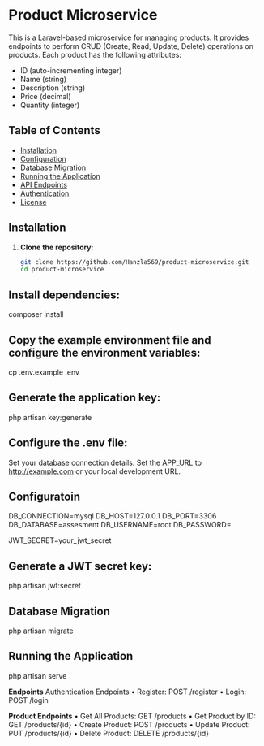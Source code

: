 # Product Microservice

This is a Laravel-based microservice for managing products. It provides endpoints to perform CRUD (Create, Read, Update, Delete) operations on products. Each product has the following attributes:
- ID (auto-incrementing integer)
- Name (string)
- Description (string)
- Price (decimal)
- Quantity (integer)

## Table of Contents
- [Installation](#installation)
- [Configuration](#configuration)
- [Database Migration](#database-migration)
- [Running the Application](#running-the-application)
- [API Endpoints](#api-endpoints)
- [Authentication](#authentication)
- [License](#license)

## Installation

1. **Clone the repository:**
   ```bash
   git clone https://github.com/Hanzla569/product-microservice.git
   cd product-microservice
   
## Install dependencies:
composer install

## Copy the example environment file and configure the environment variables:
cp .env.example .env

## Generate the application key:
php artisan key:generate


## Configure the .env file:
Set your database connection details.
Set the APP_URL to http://example.com or your local development URL.

## Configuratoin
DB_CONNECTION=mysql
DB_HOST=127.0.0.1
DB_PORT=3306
DB_DATABASE=assesment
DB_USERNAME=root
DB_PASSWORD=

JWT_SECRET=your_jwt_secret


## Generate a JWT secret key:

php artisan jwt:secret

## Database Migration
php artisan migrate

## Running the Application
php artisan serve

**Endpoints**
Authentication Endpoints
•	Register: POST /register
•	Login: POST /login

**Product Endpoints**
•	Get All Products: GET /products 
•	Get Product by ID: GET /products/{id}
•	Create Product: POST /products 
•	Update Product: PUT /products/{id} 
•	Delete Product: DELETE /products/{id}






